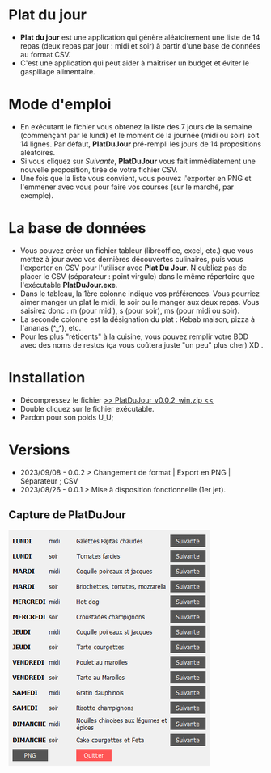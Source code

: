 # Plat du jour
- **Plat du jour** est une application qui génère aléatoirement une liste de 14 repas (deux repas par jour : midi et soir) à partir d'une base de données au format CSV.
- C'est une application qui peut aider à maîtriser un budget et éviter le gaspillage alimentaire.

# Mode d'emploi
- En exécutant le fichier vous obtenez la liste des 7 jours de la semaine (commençant par le lundi) et le moment de la journée (midi ou soir) soit 14 lignes. Par défaut, **PlatDuJour** pré-rempli les jours de 14 propositions aléatoires.
- Si vous cliquez sur *Suivante*, **PlatDuJour** vous fait immédiatement une nouvelle proposition, tirée de votre fichier CSV.
- Une fois que la liste vous convient, vous pouvez l'exporter en PNG et l'emmener avec vous pour faire vos courses (sur le marché, par exemple).

# La base de données
- Vous pouvez créer un fichier tableur (libreoffice, excel, etc.) que vous mettez à jour avec vos dernières découvertes culinaires, puis vous l'exporter en CSV pour l'utiliser avec **Plat Du Jour**. N'oubliez pas de placer le CSV (séparateur : point virgule) dans le même répertoire que l'exécutable **PlatDuJour.exe**.
- Dans le tableau, la 1ère colonne indique vos préférences. Vous pourriez aimer manger un plat le midi, le soir ou le manger aux deux repas. Vous saisirez donc : m (pour midi), s (pour soir), ms (pour midi ou soir).
- La seconde colonne est la désignation du plat : Kebab maison, pizza à l'ananas (^_^), etc.
- Pour les plus "réticents" à la cuisine, vous pouvez remplir votre BDD avec des noms de restos (ça vous coûtera juste "un peu" plus cher) XD .

# Installation
- Décompressez le fichier [>> PlatDuJour_v0.0.2_win.zip <<](https://github.com/gilforge/platdujour/blob/main/PlatDuJour_v0.0.2_win.zip)
- Double cliquez sur le fichier exécutable.
- Pardon pour son poids U_U;

# Versions
- 2023/09/08 - 0.0.2 > Changement de format | Export en PNG | Séparateur ; CSV
- 2023/08/26 - 0.0.1 > Mise à disposition fonctionnelle (1er jet).

## Capture de PlatDuJour
![Capture v0.0.2](https://github.com/gilforge/platdujour/blob/main/img/platdujour_v0.0.2_win.png)
